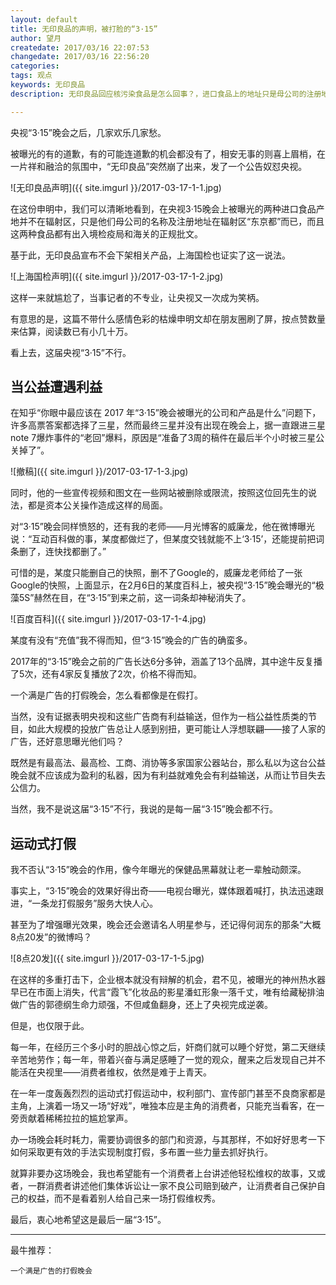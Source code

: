 ```yaml
---
layout: default
title: 无印良品的声明，被打脸的“3·15”
author: 望月
createdate: 2017/03/16 22:07:53
changedate: 2017/03/16 22:56:20
categories:
tags: 观点
keywords: 无印良品
description: 无印良品回应核污染食品是怎么回事？，进口食品上的地址只是母公司的注册地址，并且通过了上海国检的证实。315晚会曝光的企业都是怎么一回事？

---
```


央视“3·15”晚会之后，几家欢乐几家愁。

被曝光的有的道歉，有的可能连道歉的机会都没有了，相安无事的则喜上眉梢，在一片祥和融洽的氛围中，“无印良品”突然崩了出来，发了一个公告奴怼央视。

![无印良品声明]({{ site.imgurl }}/2017-03-17-1-1.jpg)

在这份申明中，我们可以清晰地看到，在央视3·15晚会上被曝光的两种进口食品产地并不在辐射区，只是他们母公司的名称及注册地址在辐射区“东京都”而已，而且这两种食品都有出入境检疫局和海关的正规批文。

基于此，无印良品宣布不会下架相关产品，上海国检也证实了这一说法。

![上海国检声明]({{ site.imgurl }}/2017-03-17-1-2.jpg)

这样一来就尴尬了，当事记者的不专业，让央视又一次成为笑柄。

有意思的是，这篇不带什么感情色彩的枯燥申明文却在朋友圈刷了屏，按点赞数量来估算，阅读数已有小几十万。

看上去，这届央视“3·15”不行。

## 当公益遭遇利益

在知乎“你眼中最应该在 2017 年“3·15”晚会被曝光的公司和产品是什么”问题下，许多高票答案都选择了三星，然而最终三星并没有出现在晚会上，据一直跟进三星note 7爆炸事件的“老回”爆料，原因是“准备了3周的稿件在最后半个小时被三星公关掉了”。

![撤稿]({{ site.imgurl }}/2017-03-17-1-3.jpg)

同时，他的一些宣传视频和图文在一些网站被删除或限流，按照这位回先生的说法，都是资本公关操作造成这样的局面。

对“3·15”晚会同样愤怒的，还有我的老师——月光博客的威廉龙，他在微博曝光说：“互动百科做的事，某度都做烂了，但某度交钱就能不上‘3·15’，还能提前把词条删了，连快找都删了。”

可惜的是，某度只能删自己的快照，删不了Google的，威廉龙老师给了一张Google的快照，上面显示，在2月6日的某度百科上，被央视“3·15”晚会曝光的“极藻5S”赫然在目，在“3·15”到来之前，这一词条却神秘消失了。

![百度百科]({{ site.imgurl }}/2017-03-17-1-4.jpg)

某度有没有“充值”我不得而知，但“3·15”晚会的广告的确蛮多。

2017年的“3·15”晚会之前的广告长达6分多钟，涵盖了13个品牌，其中途牛反复播了5次，还有4家反复播放了2次，价格不得而知。

一个满是广告的打假晚会，怎么看都像是在假打。

当然，没有证据表明央视和这些广告商有利益输送，但作为一档公益性质类的节目，如此大规模的投放广告总让人感到别扭，更可能让人浮想联翩——接了人家的广告，还好意思曝光他们吗？

既然是有最高法、最高检、工商、消协等多家国家公器站台，那么私以为这台公益晚会就不应该成为盈利的私器，因为有利益就难免会有利益输送，从而让节目失去公信力。

当然，我不是说这届“3·15”不行，我说的是每一届“3·15”晚会都不行。

## 运动式打假

我不否认“3·15”晚会的作用，像今年曝光的保健品黑幕就让老一辈触动颇深。

事实上，“3·15”晚会的效果好得出奇——电视台曝光，媒体跟着喊打，执法迅速跟进，“一条龙打假服务”服务大快人心。

甚至为了增强曝光效果，晚会还会邀请名人明星参与，还记得何润东的那条“大概8点20发”的微博吗？

![8点20发]({{ site.imgurl }}/2017-03-17-1-5.jpg)

在这样的多重打击下，企业根本就没有辩解的机会，君不见，被曝光的神州热水器早已在市面上消失，代言“霞飞”化妆品的影星潘虹形象一落千丈，唯有给藏秘排油做广告的郭德纲生命力顽强，不但咸鱼翻身，还上了央视完成逆袭。

但是，也仅限于此。

每一年，在经历三个多小时的胆战心惊之后，奸商们就可以睡个好觉，第二天继续辛苦地劳作；每一年，带着兴奋与满足感睡了一觉的观众，醒来之后发现自己并不能活在央视里——消费者维权，依然是难于上青天。

在一年一度轰轰烈烈的运动式打假运动中，权利部门、宣传部门甚至不良商家都是主角，上演着一场又一场“好戏”，唯独本应是主角的消费者，只能充当看客，在一旁贡献着稀稀拉拉的尴尬掌声。

办一场晚会耗时耗力，需要协调很多的部门和资源，与其那样，不如好好思考一下如何采取更有效的手法实现制度打假，多布置一些力量去抓好执行。

就算非要办这场晚会，我也希望能有一个消费者上台讲述他轻松维权的故事，又或者，一群消费者讲述他们集体诉讼让一家不良公司赔到破产，让消费者自己保护自己的权益，而不是看着别人给自己来一场打假维权秀。

最后，衷心地希望这是最后一届“3·15”。

----

最牛推荐：

	一个满是广告的打假晚会
